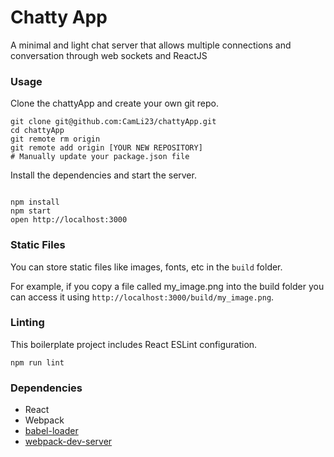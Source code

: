 Chatty App
=====================

A minimal and light chat server that allows multiple connections and conversation through web sockets and ReactJS

### Usage

Clone the chattyApp and create your own git repo.

```
git clone git@github.com:CamLi23/chattyApp.git
cd chattyApp
git remote rm origin
git remote add origin [YOUR NEW REPOSITORY]
# Manually update your package.json file
```

Install the dependencies and start the server.

```

npm install
npm start
open http://localhost:3000
```

### Static Files

You can store static files like images, fonts, etc in the `build` folder.

For example, if you copy a file called my_image.png into the build folder you can access it using `http://localhost:3000/build/my_image.png`.

### Linting

This boilerplate project includes React ESLint configuration.

```
npm run lint
```

### Dependencies

* React
* Webpack
* [babel-loader](https://github.com/babel/babel-loader)
* [webpack-dev-server](https://github.com/webpack/webpack-dev-server)
